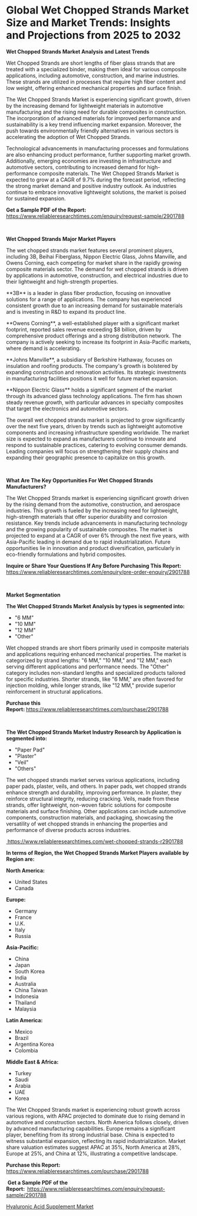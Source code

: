 <p><h1>Global Wet Chopped Strands Market Size and Market Trends: Insights and Projections from 2025 to 2032</h1></p><p><strong>Wet Chopped Strands Market Analysis and Latest Trends</strong></p>
<p><p>Wet Chopped Strands are short lengths of fiber glass strands that are treated with a specialized binder, making them ideal for various composite applications, including automotive, construction, and marine industries. These strands are utilized in processes that require high fiber content and low weight, offering enhanced mechanical properties and surface finish.</p><p>The Wet Chopped Strands Market is experiencing significant growth, driven by the increasing demand for lightweight materials in automotive manufacturing and the rising need for durable composites in construction. The incorporation of advanced materials for improved performance and sustainability is a key trend influencing market expansion. Moreover, the push towards environmentally friendly alternatives in various sectors is accelerating the adoption of Wet Chopped Strands.</p><p>Technological advancements in manufacturing processes and formulations are also enhancing product performance, further supporting market growth. Additionally, emerging economies are investing in infrastructure and automotive sectors, contributing to increased demand for high-performance composite materials. The Wet Chopped Strands Market is expected to grow at a CAGR of 9.7% during the forecast period, reflecting the strong market demand and positive industry outlook. As industries continue to embrace innovative lightweight solutions, the market is poised for sustained expansion.</p></p>
<p><strong>Get a Sample PDF of the Report:&nbsp;</strong> <a href="https://www.reliableresearchtimes.com/enquiry/request-sample/2901788?utm_campaign=2006&utm_medium=2&utm_source=Github&utm_content=ia&utm_term=16032025&utm_id=wet-chopped-strands">https://www.reliableresearchtimes.com/enquiry/request-sample/2901788</a></p>
<p>&nbsp;</p>
<p><strong>Wet Chopped Strands Major Market Players</strong></p>
<p><p>The wet chopped strands market features several prominent players, including 3B, Beihai Fiberglass, Nippon Electric Glass, Johns Manville, and Owens Corning, each competing for market share in the rapidly growing composite materials sector. The demand for wet chopped strands is driven by applications in automotive, construction, and electrical industries due to their lightweight and high-strength properties.</p><p>**3B** is a leader in glass fiber production, focusing on innovative solutions for a range of applications. The company has experienced consistent growth due to an increasing demand for sustainable materials and is investing in R&D to expand its product line.</p><p>**Owens Corning**, a well-established player with a significant market footprint, reported sales revenue exceeding $8 billion, driven by comprehensive product offerings and a strong distribution network. The company is actively seeking to increase its footprint in Asia-Pacific markets, where demand is accelerating.</p><p>**Johns Manville**, a subsidiary of Berkshire Hathaway, focuses on insulation and roofing products. The company's growth is bolstered by expanding construction and renovation activities. Its strategic investments in manufacturing facilities positions it well for future market expansion.</p><p>**Nippon Electric Glass** holds a significant segment of the market through its advanced glass technology applications. The firm has shown steady revenue growth, with particular advances in specialty composites that target the electronics and automotive sectors.</p><p>The overall wet chopped strands market is projected to grow significantly over the next five years, driven by trends such as lightweight automotive components and increasing infrastructure spending worldwide. The market size is expected to expand as manufacturers continue to innovate and respond to sustainable practices, catering to evolving consumer demands. Leading companies will focus on strengthening their supply chains and expanding their geographic presence to capitalize on this growth.</p></p>
<p>&nbsp;</p>
<p><strong>What Are The Key Opportunities For Wet Chopped Strands Manufacturers?</strong></p>
<p><p>The Wet Chopped Strands market is experiencing significant growth driven by the rising demand from the automotive, construction, and aerospace industries. This growth is fueled by the increasing need for lightweight, high-strength materials that offer superior durability and corrosion resistance. Key trends include advancements in manufacturing technology and the growing popularity of sustainable composites. The market is projected to expand at a CAGR of over 6% through the next five years, with Asia-Pacific leading in demand due to rapid industrialization. Future opportunities lie in innovation and product diversification, particularly in eco-friendly formulations and hybrid composites.</p></p>
<p><strong>Inquire or Share Your Questions If Any Before Purchasing This Report:</strong> <a href="https://www.reliableresearchtimes.com/enquiry/pre-order-enquiry/2901788?utm_campaign=2006&utm_medium=2&utm_source=Github&utm_content=ia&utm_term=16032025&utm_id=wet-chopped-strands">https://www.reliableresearchtimes.com/enquiry/pre-order-enquiry/2901788</a></p>
<p>&nbsp;</p>
<p><strong>Market Segmentation</strong></p>
<p><strong>The Wet Chopped Strands Market Analysis by types is segmented into:</strong></p>
<p><ul><li>"6 MM"</li><li>"10 MM"</li><li>"12 MM"</li><li>"Other"</li></ul></p>
<p><p>Wet chopped strands are short fibers primarily used in composite materials and applications requiring enhanced mechanical properties. The market is categorized by strand lengths: "6 MM," "10 MM," and "12 MM," each serving different applications and performance needs. The "Other" category includes non-standard lengths and specialized products tailored for specific industries. Shorter strands, like "6 MM," are often favored for injection molding, while longer strands, like "12 MM," provide superior reinforcement in structural applications.</p></p>
<p><strong>Purchase this Report:&nbsp;</strong><a href="https://www.reliableresearchtimes.com/purchase/2901788?utm_campaign=2006&utm_medium=2&utm_source=Github&utm_content=ia&utm_term=16032025&utm_id=wet-chopped-strands">https://www.reliableresearchtimes.com/purchase/2901788</a></p>
<p>&nbsp;</p>
<p><strong>The Wet Chopped Strands Market Industry Research by Application is segmented into:</strong></p>
<p><ul><li>"Paper Pad"</li><li>"Plaster"</li><li>"Veil"</li><li>"Others"</li></ul></p>
<p><p>The wet chopped strands market serves various applications, including paper pads, plaster, veils, and others. In paper pads, wet chopped strands enhance strength and durability, improving performance. In plaster, they reinforce structural integrity, reducing cracking. Veils, made from these strands, offer lightweight, non-woven fabric solutions for composite materials and surface finishing. Other applications can include automotive components, construction materials, and packaging, showcasing the versatility of wet chopped strands in enhancing the properties and performance of diverse products across industries.</p></p>
<p><a href="https://www.reliableresearchtimes.com/wet-chopped-strands-r2901788?utm_campaign=2006&utm_medium=2&utm_source=Github&utm_content=ia&utm_term=16032025&utm_id=wet-chopped-strands">&nbsp;https://www.reliableresearchtimes.com/wet-chopped-strands-r2901788</a></p>
<p><strong>In terms of Region, the Wet Chopped Strands Market Players available by Region are:</strong></p>
<p>
    <p> <strong> North America: </strong>
        <ul>
            <li>United States</li>
            <li>Canada</li>
        </ul>
        </p> 
    <p> <strong> Europe: </strong>
        <ul>
            <li>Germany</li>
            <li>France</li>
            <li>U.K.</li>
            <li>Italy</li>
            <li>Russia</li>
        </ul>
        </p> 
    <p> <strong> Asia-Pacific: </strong>
        <ul>
            <li>China</li>
            <li>Japan</li>
            <li>South Korea</li>
            <li>India</li>
            <li>Australia</li>
            <li>China Taiwan</li>
            <li>Indonesia</li>
            <li>Thailand</li>
            <li>Malaysia</li>
        </ul>
        </p> 
    <p> <strong> Latin America: </strong>
        <ul>
            <li>Mexico</li>
            <li>Brazil</li>
            <li>Argentina Korea</li>
            <li>Colombia</li>
        </ul>
        </p> 
    <p> <strong> Middle East & Africa: </strong>
        <ul>
            <li>Turkey</li>
            <li>Saudi</li>
            <li>Arabia</li>
            <li>UAE</li>
            <li>Korea</li>
        </ul>
    </p>
    </p>
<p><p>The Wet Chopped Strands market is experiencing robust growth across various regions, with APAC projected to dominate due to rising demand in automotive and construction sectors. North America follows closely, driven by advanced manufacturing capabilities. Europe remains a significant player, benefiting from its strong industrial base. China is expected to witness substantial expansion, reflecting its rapid industrialization. Market share valuation estimates suggest APAC at 35%, North America at 28%, Europe at 25%, and China at 12%, illustrating a competitive landscape.</p></p>
<p><strong>Purchase this Report: </strong><a href="https://www.reliableresearchtimes.com/purchase/2901788?utm_campaign=2006&utm_medium=2&utm_source=Github&utm_content=ia&utm_term=16032025&utm_id=wet-chopped-strands">https://www.reliableresearchtimes.com/purchase/2901788</a></p>
<p>&nbsp;<strong>Get a Sample PDF of the Report:&nbsp;&nbsp;</strong><a href="https://www.reliableresearchtimes.com/enquiry/request-sample/2901788?utm_campaign=2006&utm_medium=2&utm_source=Github&utm_content=ia&utm_term=16032025&utm_id=wet-chopped-strands">https://www.reliableresearchtimes.com/enquiry/request-sample/2901788</a></p>
<p><strong></strong></p>
<p><p><a href="https://github.com/bmorecock/Market-Research-Report-List-6/blob/main/hyaluronic-acid-supplement-market.md?utm_campaign=2006&utm_medium=2&utm_source=Github&utm_content=ia&utm_term=16032025&utm_id=wet-chopped-strands">Hyaluronic Acid Supplement Market</a></p></p>